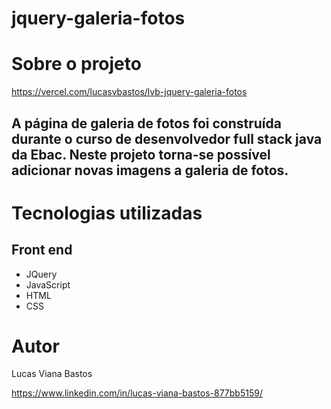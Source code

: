 # jquery-galeria-fotos

# Sobre o projeto

https://vercel.com/lucasvbastos/lvb-jquery-galeria-fotos

## A página de galeria de fotos foi construída durante o curso de desenvolvedor full stack java da Ebac. Neste projeto torna-se possível adicionar novas imagens a galeria de fotos.

# Tecnologias utilizadas

## Front end
- JQuery
- JavaScript
- HTML
- CSS

# Autor

Lucas Viana Bastos

https://www.linkedin.com/in/lucas-viana-bastos-877bb5159/
